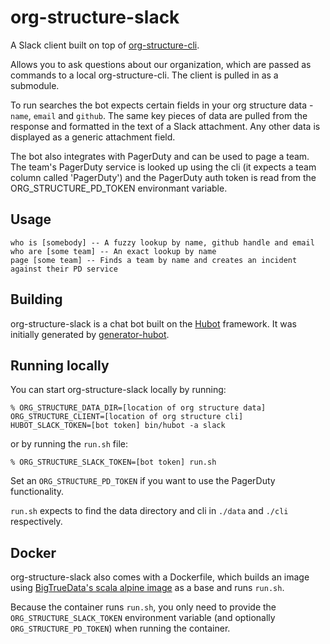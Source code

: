 # org-structure-slack

A Slack client built on top of [org-structure-cli][org-structure-cli].

Allows you to ask questions about our organization, which are passed as commands
to a local org-structure-cli. The client is pulled in as a submodule.

To run searches the bot expects certain fields in your org structure data - `name`,
`email` and `github`. The same key pieces of data are pulled from the response and
formatted in the text of a Slack attachment. Any other data is displayed as a
generic attachment field.

The bot also integrates with PagerDuty and can be used to page a team. The team's
PagerDuty service is looked up using the cli (it expects a team column called 'PagerDuty')
and the PagerDuty auth token is read from the ORG_STRUCTURE_PD_TOKEN environmant
variable.

## Usage

    who is [somebody] -- A fuzzy lookup by name, github handle and email
    who are [some team] -- An exact lookup by name
    page [some team] -- Finds a team by name and creates an incident against their PD service

## Building

org-structure-slack is a chat bot built on the [Hubot][hubot] framework. It was
initially generated by [generator-hubot][generator-hubot].

## Running locally

You can start org-structure-slack locally by running:

    % ORG_STRUCTURE_DATA_DIR=[location of org structure data] ORG_STRUCTURE_CLIENT=[location of org structure cli] HUBOT_SLACK_TOKEN=[bot token] bin/hubot -a slack

or by running the `run.sh` file:

    % ORG_STRUCTURE_SLACK_TOKEN=[bot token] run.sh

Set an `ORG_STRUCTURE_PD_TOKEN` if you want to use the PagerDuty functionality.

`run.sh` expects to find the data directory and cli in `./data` and `./cli` respectively.

## Docker

org-structure-slack also comes with a Dockerfile, which builds an image using
[BigTrueData's scala alpine image][scala-alpine] as a base and runs `run.sh`.

Because the container runs `run.sh`, you only need to provide the `ORG_STRUCTURE_SLACK_TOKEN`
environment variable (and optionally `ORG_STRUCTURE_PD_TOKEN`)  when running the container.


[org-structure-cli]: https://github.com/saksdirect/org-structure-cli
[hubot]: http://hubot.github.com
[generator-hubot]: https://github.com/github/generator-hubot
[scala-alpine]:https://github.com/bigtruedata/docker-scala
